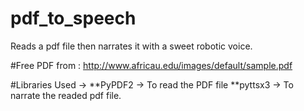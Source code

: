 # pdf_to_speech

Reads a pdf file then narrates it with a sweet robotic voice.

#Free PDF from : http://www.africau.edu/images/default/sample.pdf

#Libraries Used ->
**PyPDF2 -> To read the PDF file
**pyttsx3 -> To narrate the readed pdf file.
